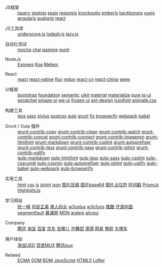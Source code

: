 <div class="p-nav">
  <dl>
    <dt>JS框架</dt>
    <dd>
      <a href="http://jquery.com/">jquery</a>
      <a href="http://zeptojs.com/">zeptojs</a>
      <a href="http://seajs.org/">seajs</a>
      <a href="http://requirejs.org/">requirejs</a>
      <a href="http://knockoutjs.com/">knockoutjs</a>
      <a href="http://emberjs.com/">emberjs</a>
      <a href="http://backbonejs.org/">backbonejs</a>
      <a href="http://vuejs.org.cn/">vuejs</a>
      <a href="https://angularjs.org/">angularjs</a>
      <a href="http://avalonjs.github.io/">avalonjs</a>
      <a href="https://facebook.github.io/react/">react</a>
    </dd>
  </dl>
  <dl>
    <dt>JS工具库</dt>
    <dd>
      <a href="http://underscorejs.org/">underscore.js</a>
      <a href="https://lodash.com/">lodash.js</a>
      <a href="http://danieltao.com/lazy.js/">lazy.js</a>
    </dd>
  </dl>
  <dl>
    <dt>自动化测试</dt>
    <dd>
      <a href="http://mochajs.org/">mocha</a>
      <a href="http://chaijs.com/">chai</a>
      <a href="http://jasmine.github.io/">jasmine</a>
      <a href="https://qunitjs.com/">qunit</a>
    </dd>
  </dl>
  <dl>
    <dt>NodeJs</dt>
    <dd>
      <a href="http://expressjs.com/">Express</a>
      <a href="http://koajs.com/">Koa</a>
      <a href="https://www.meteor.com/">Meteor</a>
    </dd>
  </dl>
  <dl>
    <dt>React</dt>
    <dd>
      <a href="http://facebook.github.io/react/">react</a>
      <a href="https://facebook.github.io/react-native/">react-native</a>
      <a href="http://facebook.github.io/flux/">flux</a>
      <a href="http://redux.js.org/">redux</a>
      <a href="http://reactjs.cn/">react-cn</a>
      <a href="http://react-china.org/">react-china</a>
      <a href="http://alibaba.github.io/weex/">weex</a>
    </dd>
  </dl>
  <dl>
    <dt>UI框架</dt>
    <dd>
      <a href="http://v3.bootcss.com/">bootstrap</a>
      <a href="http://foundation.zurb.com/">foundation</a>
      <a href="http://semantic-ui.com/">semantic</a>
      <a href="http://getuikit.com/">uikit</a>
      <a href="http://material-ui.com/">material</a>
      <a href="http://materializecss.com/">materialize</a>
      <a href="http://purecss.io/">pure</a>
      <a href="http://jqueryui.com/">jq-ui</a>
      <a href="http://goratchet.com/">goratchet</a>
      <a href="http://amazeui.org/">amaze-ui</a>
      <a href="http://weui.github.io/weui/">we-ui</a>
      <a href="http://frozenui.github.io/">frozen-ui</a>
      <a href="http://ant.design/">ant-design</a>
      <a href="http://iconfont.cn/">iconfont</a>
      <a href="http://daneden.github.io/animate.css/">animate.css</a>
    </dd>
  </dl>
  <dl>
    <dt>构建工具</dt>
    <dd>
      <a href="http://www.bootcss.com/p/lesscss/">less</a>
      <a href="http://www.sasschina.com/">sass</a>
      <a href="http://stylus-lang.com/">stylus</a>
      <a href="http://postcss.org/">postcss</a>
      <a href="http://www.gulpjs.com.cn/">gulp</a>
      <a href="http://www.gruntjs.net/">grunt</a>
      <a href="http://fis.baidu.com/">fis</a>
      <a href="http://browserify.org/">browserify</a>
      <a href="http://webpack.github.io/">webpack</a>
      <a href="http://babeljs.io/">babel</a>
    </dd>
  </dl>
  <dl>
    <dt>Grunt / Gulp 插件</dt>
    <dd>
      <a href="https://www.npmjs.com/package/grunt-contrib-copy">grunt-contrib-copy</a>
      <a href="https://www.npmjs.com/package/grunt-contrib-clean">grunt-contrib-clean</a>
      <a href="https://www.npmjs.com/package/grunt-contrib-watch">grunt-contrib-watch</a>
      <a href="https://www.npmjs.com/package/grunt-contrib-concat">grunt-contrib-concat</a>
      <a href="https://www.npmjs.com/package/grunt-contrib-connect">grunt-contrib-connect</a>
      <a href="https://www.npmjs.com/package/grunt-contrib-imagemin">grunt-contrib-imagemin</a>
      <a href="https://www.npmjs.com/package/grunt-htmlhint">grunt-htmlhint</a>
      <a href="https://www.npmjs.com/package/grunt-markdown">grunt-markdown</a>
      <a href="https://www.npmjs.com/package/grunt-contrib-csslint">grunt-contrib-csslint</a>
      <a href="https://www.npmjs.com/package/grunt-autoprefixer">grunt-autoprefixer</a>
      <a href="https://www.npmjs.com/package/grunt-contrib-less">grunt-contrib-less</a>
      <a href="https://www.npmjs.com/package/grunt-contrib-sass">grunt-contrib-sass</a>
      <a href="https://www.npmjs.com/package/grunt-contrib-jshint">grunt-contrib-jshint</a>
      <a href="https://www.npmjs.com/package/grunt-contrib-uglify">grunt-contrib-uglify</a>
    </dd>
    <dd>
      <a href="https://www.npmjs.com/package/gulp-markdown">gulp-markdown</a>
      <a href="https://www.npmjs.com/package/gulp-htmlhint">gulp-htmlhint</a>
      <a href="https://www.npmjs.com/package/gulp-less">gulp-less</a>
      <a href="https://www.npmjs.com/package/gulp-sass">gulp-sass</a>
      <a href="https://www.npmjs.com/package/gulp-csslint">gulp-csslint</a>
      <a href="https://www.npmjs.com/package/gulp-csscomb">gulp-csscomb</a>
      <a href="https://www.npmjs.com/package/gulp-cssmin">gulp-cssmin</a>
      <a href="https://www.npmjs.com/package/gulp-autoprefixer">gulp-autoprefixer</a>
      <a href="https://www.npmjs.com/package/gulp-jshint">gulp-jshint</a>
      <a href="https://www.npmjs.com/package/gulp-uglify">gulp-uglify</a>
      <a href="https://www.npmjs.com/package/gulp-babel">gulp-babel</a>
      <a href="https://www.npmjs.com/package/gulp-webpack">gulp-webpack</a>
      <a href="https://www.npmjs.com/package/gulp-browserify">gulp-browserify</a>
    </dd>
  </dl>
  <dl>
    <dt>实用工具</dt>
    <dd>
      <a href="http://tool.lu/html/">html</a>
      <a href="http://tool.lu/css/">css</a>
      <a href="http://tool.lu/js/">js</a>
      <a href="http://jshint.com/">jshint</a>
      <a href="http://tool.lu/json/">json</a>
      <a href="https://tinypng.com/">图片压缩</a>
      <a href="http://tool.lu/base64image/">图片base64</a>
      <a href="http://tool.lu/imageholder/">图片占位符</a>
      <a href="http://tool.lu/timestamp/">时间戳</a>
      <a href="http://prismjs.com/">PrismJs</a>
      <a href="https://highlightjs.org/">HighlightJs</a>
    </dd>
  </dl>
  <dl>
    <dt>学习网站</dt>
    <dd>
      <a href="http://javascript.ruanyifeng.com/">阮一峰</a>
      <a href="http://www.cnblogs.com/rubylouvre/">司徒正美</a>
      <a href="http://www.css88.com/">愚人码头</a>
      <a href="http://www.w3cplus.com/">w3cplus</a>
      <a href="http://www.w3cfuns.com/">w3cfuns</a>
      <a href="http://www.tuicool.com/">推酷</a>
      <a href="http://www.oschina.net/">开源中国</a>
      <a href="http://segmentfault.com/">segmentfault</a>
      <a href="http://www.imooc.com/">慕课网</a>
      <a href="https://developer.mozilla.org/zh-CN/docs/Web">MDN</a>
      <a href="http://aralejs.org/">aralejs</a>
      <a href="http://aliceui.org/">aliceui</a>
    </dd>
  </dl>
  <dl>
    <dt>Company</dt>
    <dd>
      <a href="http://www.alloyteam.com/">腾讯</a>
      <a href="http://taobaofed.org/">淘宝</a>
      <a href="http://fex.baidu.com/">百度</a>
      <a href="https://aotu.io/">京东</a>
      <a href="http://ued.qunar.com/">去哪儿</a>
      <a href="http://www.75team.com/">齐舞团</a>
      <a href="http://mofang.xiaojukeji.com/">滴滴</a>
      <a href="http://nec.netease.com/">网易</a>
      <a href="http://ued.ctrip.com/blog/">携程</a>
      <a href="http://f2e.souche.com/">大搜车</a>
    </dd>
  </dl>
  <dl>
    <dt>用户体验</dt>
    <dd>
      <a href="http://ued.taobao.org/blog/">淘宝UED</a>
      <a href="http://mux.baidu.com/">百度MUX</a>
      <a href="http://isux.tencent.com/">腾讯isux</a>
    </dd>
  </dl>
  <dl>
    <dt>Related</dt>
    <dd>
      <a href="http://naotu.baidu.com/file/c104990f09f25683b5e9959abea92741?token=3d5cb6dc13c8fb1d">ECMA</a>
      <a href="http://naotu.baidu.com/file/ba2d1d4614374fc22bbcbccbd0d9def8?token=e0fab1102b584a7e">DOM</a>
      <a href="http://naotu.baidu.com/file/56445970f732df2593b8bcd56c05f744?token=44ac11c2809546cc">BOM</a>
      <a href="http://naotu.baidu.com/file/d852c8647372a1e00577134f94628e71?token=244754c6d4f44f96">JavsScript</a>
      <a href="http://naotu.baidu.com/file/1d05eeb342c21b3f897d5d8d13904689?token=2c73dd872ca8c708">HTML5</a>
      <a href="http://shuoshubao.lofter.com/">Lofter</a>
    </dd>
  </dl>
</div>